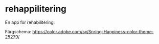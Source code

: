 rehappilitering
===============

En app för rehabilitering.

Färgschema: https://color.adobe.com/sv/Spring-Happiness-color-theme-25279/
